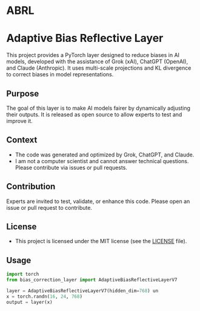 # ABRL
# Adaptive Bias Reflective Layer

This project provides a PyTorch layer designed to reduce biases in AI models, developed with the assistance of Grok (xAI), ChatGPT (OpenAI), and Claude (Anthropic). It uses multi-scale projections and KL divergence to correct biases in model representations.

## Purpose
The goal of this layer is to make AI models fairer by dynamically adjusting their outputs. It is released as open source to allow experts to test and improve it.

## Context
- The code was generated and optimized by Grok, ChatGPT, and Claude.
- I am not a computer scientist and cannot answer technical questions. Please contribute via issues or pull requests.
 
## Contribution
Experts are invited to test, validate, or enhance this code. Please open an issue or pull request to contribute.

## License
- This project is licensed under the MIT license (see the [LICENSE](LICENSE) file).

## Usage
```python
import torch
from bias_correction_layer import AdaptiveBiasReflectiveLayerV7

layer = AdaptiveBiasReflectiveLayerV7(hidden_dim=768) un
x = torch.randn(16, 24, 768)
output = layer(x)



